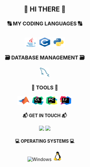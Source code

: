 <div align="center">
  <h2>🌟 HI THERE  🌟</h2>
</div>

<div align="center">
  <h3>🔠 MY CODING LANGUAGES 🔠</h3>
</div>

<div align="center" style="display: inline_block"><br>
  <img align="center" alt="Roanafi-Java" height="30" width="40" src="https://raw.githubusercontent.com/devicons/devicon/master/icons/java/java-original.svg">
  <img align="center" alt="Roanafi-C" height="30" width="40" src="https://raw.githubusercontent.com/devicons/devicon/master/icons/c/c-original.svg">
  <img align="center" alt="Roanafi-Python" height="30" width="40" src="https://raw.githubusercontent.com/devicons/devicon/master/icons/python/python-original.svg">
</div>

<div align="center">
  <h3>🗃️ DATABASE MANAGEMENT 🗃️</h3>
</div>

<div align="center">
  <img align="center" alt="MySQL" height="30" src="https://raw.githubusercontent.com/devicons/devicon/master/icons/mysql/mysql-original.svg"> 
</div>

<div align="center">
  <h3>🔧 TOOLS 🔧</h3>
</div>

<div align="center">
  <img alt="Roanafi-Matlab" height="30" width="40" src="https://raw.githubusercontent.com/devicons/devicon/master/icons/matlab/matlab-original.svg">
  <img alt="CLion" height="30" width="40" src="https://raw.githubusercontent.com/devicons/devicon/master/icons/clion/clion-original.svg">
  <img alt="PyCharm" height="30" width="40" src="https://raw.githubusercontent.com/devicons/devicon/master/icons/pycharm/pycharm-original.svg">
  <img alt="IntelliJ IDEA" height="30" width="40" src="https://raw.githubusercontent.com/devicons/devicon/master/icons/intellij/intellij-original.svg">
</div>

<div align="center">
  <h4>📬 GET IN TOUCH 📬</h4>
</div>

<div align="center"> 
  <a href="https://www.linkedin.com/in/roanafi/" target="_blank"><img src="https://img.shields.io/badge/-LinkedIn-%230077B5?style=for-the-badge&logo=linkedin&logoColor=white" target="_blank"></a>
  <a href="mailto:roa.nafi@yahoo.com"><img src="https://img.shields.io/badge/-Email-%23333?style=for-the-badge&logo=yahoo&logoColor=white" target="_blank"></a>
</div>

<div align="center">
  <h4>💻 OPERATING SYSTEMS 💻</h4>
</div>

<div align="center">
  <img alt="Windows" height="30" src="https://raw.githubusercontent.com/devicons/devicon/master/icons/windows/windows-original.svg"> 
  <img alt="Linux" height="30" src="https://raw.githubusercontent.com/devicons/devicon/master/icons/linux/linux-original.svg"> 
</div>
